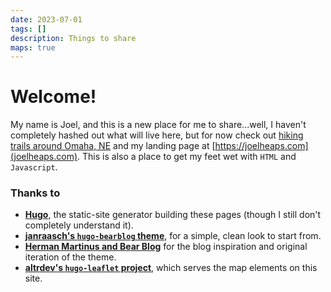 ```yaml
---
date: 2023-07-01
tags: []
description: Things to share
maps: true
---
```


# Welcome!

My name is Joel, and this is a new place for me to share...well, I haven't completely hashed out what will live here, but for now check out [hiking trails around Omaha, NE](omaha-hiking) and my landing page at [https://joelheaps.com](joelheaps.com).  This is also a place to get my feet wet with `HTML` and `Javascript`.

### **Thanks to**

- [**Hugo**](https://gohugo.io/), the static-site generator building these pages (though I still don't completely understand it).
- [**janraasch's `hugo-bearblog` theme**](https://github.com/janraasch/hugo-bearblog), for a simple, clean look to start from.
- [**Herman Martinus and Bear Blog**](https://herman.bearblog.dev/) for the blog inspiration and original iteration of the theme.
- [**altrdev's `hugo-leaflet` project**](https://github.com/altrdev/hugo-leaflet), which serves the map elements on this site.

